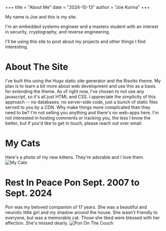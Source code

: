 +++
title = "About Me"
date = "2024-10-13"
author = "Joe Kurina"
+++

My name is Joe and this is my site.

I'm an embedded systems engineer and a masters student with an interest in security, cryptography, and reverse engineering.

I'll be using this site to post about my projects and other things I find interesting.

# About The Site
I've built this using the Hugo static site generator and the Risotto theme. My plan is to learn a bit more about web development and use this as a basis for extending the theme.
As of right now, I've chosen to not use any javascript, so it's all just HTML and CSS. I appreciate the simplicity of this approach -- no databases, no server-side code, just a bunch of static files served to you by a CDN. Why make things more complicated than they need to be? I'm not selling you anything and there's no web-apps here. I'm not interested in hosting comments or tracking you, the less I know the better; but if you'd like to get in touch, please reach out over email.

# My Cats
Here's a photo of my new kittens. They're adorable and I love them.
![My Cats](/kittens0.jpeg)

# Rest In Peace Pon Sept. 2007 to Sept. 2024
Pon was my beloved companion of 17 years. She was a beautiful and neurotic little girl and my shadow around the house.
She wasn't friendly to everyone, but was a memorable cat. Those she liked were blessed with her affection.
She's missed dearly.
![Pon On The Couch](/couch-pon.jpeg)
